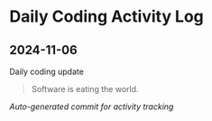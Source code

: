 # Daily Coding Activity Log

## 2024-11-06

Daily coding update

> Software is eating the world.

*Auto-generated commit for activity tracking*

